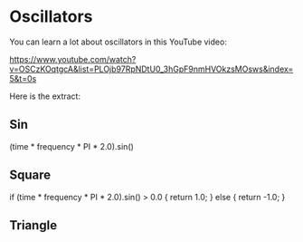 # Oscillators

You can learn a lot about oscillators in this YouTube video:

https://www.youtube.com/watch?v=OSCzKOqtgcA&list=PLOjb97RpNDtU0_3hGpF9nmHVOkzsMOsws&index=5&t=0s

Here is the extract:

## Sin

(time * frequency * PI * 2.0).sin()

## Square

if (time * frequency * PI * 2.0).sin() > 0.0 {
  return 1.0;
} else {
  return -1.0;
}

## Triangle

